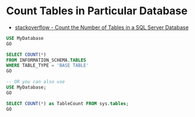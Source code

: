 # Count Tables in Particular Database

- [stackoverflow - Count the Number of Tables in a SQL Server Database](https://stackoverflow.com/questions/45464661/count-the-number-of-tables-in-a-sql-server-database)

```sql
USE MyDatabase
GO

SELECT COUNT(*)
FROM INFORMATION_SCHEMA.TABLES
WHERE TABLE_TYPE = 'BASE TABLE'
GO

-- OR you can also use
USE MyDatabase;
GO

SELECT COUNT(*) as TableCount FROM sys.tables;
GO
```
